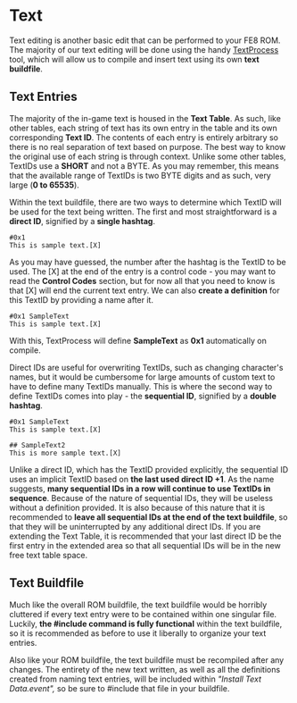 # Text

Text editing is another basic edit that can be performed to your FE8 ROM. The majority of our text editing will be done using the handy [TextProcess ](https://feuniverse.us/t/text-processor-for-use-with-ea-v10-1-updated-to-v2-1/1776)tool, which will allow us to compile and insert text using its own **text buildfile**.

## Text Entries

The majority of the in-game text is housed in the **Text Table**. As such, like other tables, each string of text has its own entry in the table and its own corresponding **Text ID**. The contents of each entry is entirely arbitrary so there is no real separation of text based on purpose. The best way to know the original use of each string is through context. Unlike some other tables, TextIDs use a **SHORT** and not a BYTE. As you may remember, this means that the available range of TextIDs is two BYTE digits and as such, very large \(**0 to 65535**\).

Within the text buildfile, there are two ways to determine which TextID will be used for the text being written. The first and most straightforward is a **direct ID**, signified by a **single hashtag**. 

```text
#0x1
This is sample text.[X]
```

As you may have guessed, the number after the hashtag is the TextID to be used. The \[X\] at the end of the entry is a control code - you may want to read the **Control Codes** section, but for now all that you need to know is that \[X\] will end the current text entry. We can also **create a definition** for this TextID by providing a name after it.

```text
#0x1 SampleText
This is sample text.[X]
```

With this, TextProcess will define **SampleText** as **0x1** automatically on compile.

Direct IDs are useful for overwriting TextIDs, such as changing character's names, but it would be cumbersome for large amounts of custom text to have to define many TextIDs manually. This is where the second way to define TextIDs comes into play - the **sequential ID**, signified by a **double hashtag**.

```text
#0x1 SampleText
This is sample text.[X]

## SampleText2
This is more sample text.[X]
```

Unlike a direct ID, which has the TextID provided explicitly, the sequential ID uses an implicit TextID based on **the last used direct ID +1**. As the name suggests, **many sequential IDs in a row will continue to use TextIDs in sequence**. Because of the nature of sequential IDs, they will be useless without a definition provided. It is also because of this nature that it is recommended to **leave all sequential IDs at the end of the text buildfile**, so that they will be uninterrupted by any additional direct IDs. If you are extending the Text Table, it is recommended that your last direct ID be the first entry in the extended area so that all sequential IDs will be in the new free text table space.

## Text Buildfile

Much like the overall ROM buildfile, the text buildfile would be horribly cluttered if every text entry were to be contained within one singular file. Luckily, **the \#include command is fully functional** within the text buildfile, so it is recommended as before to use it liberally to organize your text entries.

Also like your ROM buildfile, the text buildfile must be recompiled after any changes. The entirety of the new text written, as well as all the definitions created from naming text entries, will be included within _"Install Text Data.event",_ so be sure to \#include that file in your buildfile.

